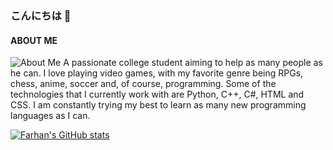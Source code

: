 ### こんにちは 👋

#### ABOUT ME
![About Me](https://rare-gallery.com/uploads/posts/4568256-minimalism-final-fantasy-vii.jpg)
A passionate college student aiming to help as many people as he can. I love playing video games, with my favorite genre being RPGs, chess, anime, soccer and, of course, programming. Some of the technologies that I currently work with are Python, C++, C#, HTML and CSS. I am constantly trying my best to learn as many new programming languages as I can.

[![Farhan's GitHub stats](https://github-readme-stats.vercel.app/api?username=Nemesis-12)](https://github.com/anuraghazra/github-readme-stats)
